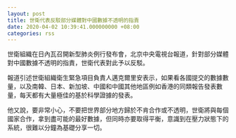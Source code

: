 ```yaml
---
layout: post
title: 世衛代表反駁部分媒體對中國數據不透明的指責
date: 2020-04-02 10:39:41.000000000 +08:00
categories: rss
---
```


世衛組織在日內瓦召開新型肺炎例行發布會，北京中央電視台報道，針對部分媒體對中國數據不透明的指責，世衛代表對此予以反駁。

報道引述世衛組織衛生緊急項目負責人邁克爾里安表示，如果看各國提交的數據數量，以及南韓、日本、新加坡、中國和中國其他地區例如香港的同類報告發表數量，每天都有大量極佳的基於科學證據的發表。

他又說，要非常小心，不要把世界部分地方歸於不肯合作或不透明，世衛將與每個國家合作，拿到盡可能的最好數據，但同時亦要取得平衡，意識到在壓力狀態下的系統，很難以分鐘為基礎分享一切。
